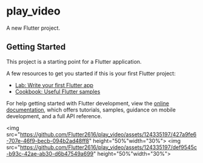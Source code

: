# play_video

A new Flutter project.

## Getting Started

This project is a starting point for a Flutter application.

A few resources to get you started if this is your first Flutter project:

- [Lab: Write your first Flutter app](https://docs.flutter.dev/get-started/codelab)
- [Cookbook: Useful Flutter samples](https://docs.flutter.dev/cookbook)

For help getting started with Flutter development, view the
[online documentation](https://docs.flutter.dev/), which offers tutorials,
samples, guidance on mobile development, and a full API reference.

<p>
  
  <img src="https://github.com/Flutter2616/play_video/assets/124335197/427a9fe6-707e-46f9-becb-094b2ad48ff8" height="50%"width="30%">
  <img src="https://github.com/Flutter2616/play_video/assets/124335197/def9545c-b93c-42ae-ab30-d6b47549a699" height="50%"width="30%">
  
  </p>
 

